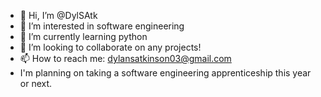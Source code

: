 - 👋 Hi, I’m @DylSAtk
- 👀 I’m interested in software engineering
- 🌱 I’m currently learning python
- 💞️ I’m looking to collaborate on any projects!
- 📫 How to reach me: dylansatkinson03@gmail.com
- I'm planning on taking a software engineering apprenticeship this year or next.

<!---
DylSAtk/DylSAtk is a ✨ special ✨ repository because its `README.md` (this file) appears on your GitHub profile.
You can click the Preview link to take a look at your changes.
--->

